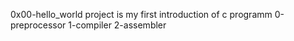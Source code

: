 0x00-hello_world project is my first introduction of c programm
0-preprocessor
1-compiler
2-assembler
